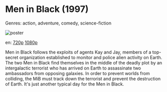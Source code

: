 # Men in Black (1997)

Genres: action, adventure, comedy, science-fiction

![poster](http://image.tmdb.org/t/p/w500/f24UVKq3UiQWLqGWdqjwkzgB8j8.jpg)

en:
  [720p](magnet:?xt=urn:btih:F3FA41B2AC5B7CDE65F3C061477D67D833C7FCFA&tr=udp://glotorrents.pw:6969/announce&tr=udp://tracker.opentrackr.org:1337/announce&tr=udp://torrent.gresille.org:80/announce&tr=udp://tracker.openbittorrent.com:80&tr=udp://tracker.coppersurfer.tk:6969&tr=udp://tracker.leechers-paradise.org:6969&tr=udp://p4p.arenabg.ch:1337&tr=udp://tracker.internetwarriors.net:1337)
  [1080p](magnet:?xt=urn:btih:CF15DDBC998606A8969B4A0CC7A7D796811E9181&tr=udp://glotorrents.pw:6969/announce&tr=udp://tracker.opentrackr.org:1337/announce&tr=udp://torrent.gresille.org:80/announce&tr=udp://tracker.openbittorrent.com:80&tr=udp://tracker.coppersurfer.tk:6969&tr=udp://tracker.leechers-paradise.org:6969&tr=udp://p4p.arenabg.ch:1337&tr=udp://tracker.internetwarriors.net:1337)
  


Men in Black follows the exploits of agents Kay and Jay, members of a top-secret organization established to monitor and police alien activity on Earth. The two Men in Black find themselves in the middle of the deadly plot by an intergalactic terrorist who has arrived on Earth to assassinate two ambassadors from opposing galaxies. In order to prevent worlds from colliding, the MiB must track down the terrorist and prevent the destruction of Earth. It's just another typical day for the Men in Black.